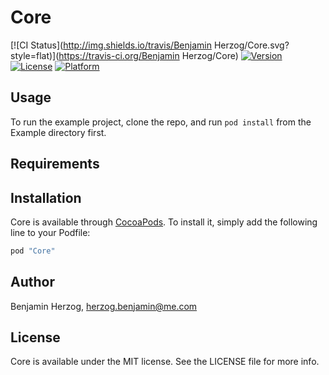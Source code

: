 # Core

[![CI Status](http://img.shields.io/travis/Benjamin Herzog/Core.svg?style=flat)](https://travis-ci.org/Benjamin Herzog/Core)
[![Version](https://img.shields.io/cocoapods/v/Core.svg?style=flat)](http://cocoapods.org/pods/Core)
[![License](https://img.shields.io/cocoapods/l/Core.svg?style=flat)](http://cocoapods.org/pods/Core)
[![Platform](https://img.shields.io/cocoapods/p/Core.svg?style=flat)](http://cocoapods.org/pods/Core)

## Usage

To run the example project, clone the repo, and run `pod install` from the Example directory first.

## Requirements

## Installation

Core is available through [CocoaPods](http://cocoapods.org). To install
it, simply add the following line to your Podfile:

```ruby
pod "Core"
```

## Author

Benjamin Herzog, herzog.benjamin@me.com

## License

Core is available under the MIT license. See the LICENSE file for more info.
